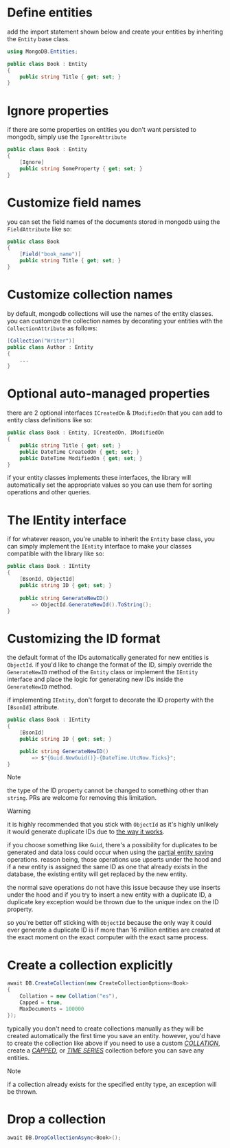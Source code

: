 # Define entities

add the import statement shown below and create your entities by inheriting the `Entity` base class.

```csharp
using MongoDB.Entities;

public class Book : Entity
{
    public string Title { get; set; }
}
```

# Ignore properties

if there are some properties on entities you don't want persisted to mongodb, simply use the `IgnoreAttribute` 
```csharp
public class Book : Entity
{
    [Ignore]
    public string SomeProperty { get; set; }
}
```

# Customize field names
you can set the field names of the documents stored in mongodb using the `FieldAttribute` like so:
```csharp
public class Book
{
    [Field("book_name")]
    public string Title { get; set; }
}
```

# Customize collection names
by default, mongodb collections will use the names of the entity classes. you can customize the collection names by decorating your entities with the `CollectionAttribute` as follows:
```csharp
[Collection("Writer")]
public class Author : Entity
{
    ...
}
```

# Optional auto-managed properties
there are 2 optional interfaces `ICreatedOn` & `IModifiedOn` that you can add to entity class definitions like so:
```csharp
public class Book : Entity, ICreatedOn, IModifiedOn
{
    public string Title { get; set; }
    public DateTime CreatedOn { get; set; }
    public DateTime ModifiedOn { get; set; }
}
```
if your entity classes implements these interfaces, the library will automatically set the appropriate values so you can use them for sorting operations and other queries.

# The IEntity interface

if for whatever reason, you're unable to inherit the `Entity` base class, you can simply implement the `IEntity` interface to make your classes compatible with the library like so:
```csharp
public class Book : IEntity
{
    [BsonId, ObjectId]
    public string ID { get; set; }
    
    public string GenerateNewID() 
        => ObjectId.GenerateNewId().ToString();
}
```

# Customizing the ID format
the default format of the IDs automatically generated for new entities is `ObjectId`. if you'd like to change the format of the ID, simply override the `GenerateNewID` method of the `Entity` class or implement the `IEntity` interface and place the logic for generating new IDs inside the `GenerateNewID` method. 

if implementing `IEntity`, don't forget to decorate the ID property with the `[BsonId]` attribute.
```csharp
public class Book : IEntity
{
    [BsonId]
    public string ID { get; set; }

    public string GenerateNewID()
        => $"{Guid.NewGuid()}-{DateTime.UtcNow.Ticks}";
}
```

> [!note]
> the type of the ID property cannot be changed to something other than `string`. PRs are welcome for removing this limitation.

<!-- <h2 style="color:#cb0000">A word of warning about custom IDs</h2> -->
> [!warning]
>it is highly recommended that you stick with `ObjectId` as it's highly unlikely it would generate duplicate IDs due to [the way it works](https://www.mongodb.com/blog/post/generating-globally-unique-identifiers-for-use-with-mongodb).
> 
>if you choose something like `Guid`, there's a possibility for duplicates to be generated and data loss could occur when using the [partial entity saving](Entities-Save.md#save-entities-partially) operations. reason being, those operations use upserts under the hood and if a new entity is assigned the same ID as one that already exists in the database, the existing entity will get replaced by the new entity.
> 
>the normal save operations do not have this issue because they use inserts under the hood and if you try to insert a new entity with a duplicate ID, a duplicate key exception would be thrown due to the unique index on the ID property.
> 
>so you're better off sticking with `ObjectId` because the only way it could ever generate a duplicate ID is if more than 16 million entities are created at the exact moment on the exact computer with the exact same process.

# Create a collection explicitly
```csharp
await DB.CreateCollection(new CreateCollectionOptions<Book>
{
    Collation = new Collation("es"),
    Capped = true,
    MaxDocuments = 100000
});
```
typically you don't need to create collections manually as they will be created automatically the first time you save an entity. 
however, you'd have to create the collection like above if you need to use a custom *[COLLATION](https://docs.mongodb.com/manual/reference/collation/)*, create a *[CAPPED](https://docs.mongodb.com/manual/core/capped-collections/)*, or *[TIME SERIES](https://docs.mongodb.com/manual/core/timeseries-collections/)* collection before you can save any entities.

> [!note]
> if a collection already exists for the specified entity type, an exception will be thrown.

# Drop a collection
```csharp
await DB.DropCollectionAsync<Book>();
```